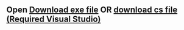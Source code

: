 ## Open [Download exe file](https://github.com/zroty/Discord-Nuke-bot-C-/blob/main/discordbot.exe) OR [download cs file (Required Visual Studio)](https://github.com/zroty/Discord-Nuke-bot-C-/blob/main/main.cs)
